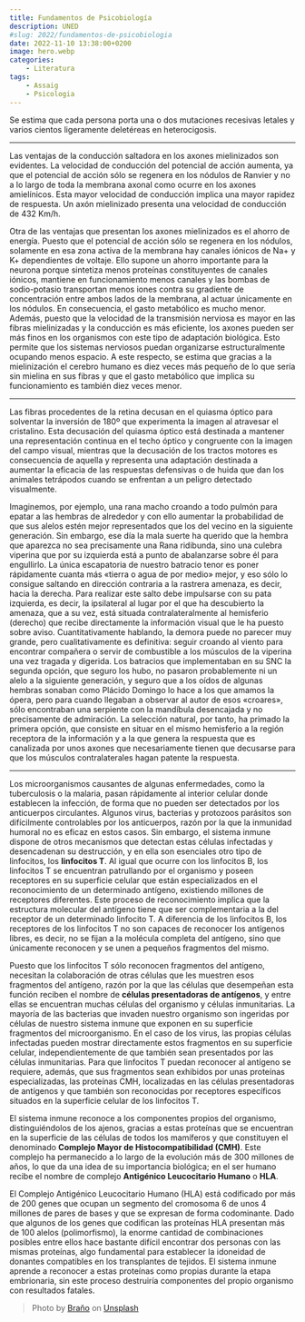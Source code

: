 ```yaml
---
title: Fundamentos de Psicobiología
description: UNED
#slug: 2022/fundamentos-de-psicobiologia
date: 2022-11-10 13:38:00+0200
image: hero.webp
categories: 
    - Literatura
tags:
    - Assaig
    - Psicologia
---
```


Se estima que cada persona porta una o dos mutaciones recesivas letales y varios cientos ligeramente deletéreas en heterocigosis.

---

Las ventajas de la conducción saltadora en los axones mielinizados son evidentes. La velocidad de conducción del potencial de acción aumenta, ya que el potencial de acción sólo se regenera en los nódulos de Ranvier y no a lo largo de toda la membrana axonal como ocurre en los axones amielínicos. Esta mayor velocidad de conducción implica una mayor rapidez de respuesta. Un axón mielinizado presenta una velocidad de conducción de 432 Km/h.

Otra de las ventajas que presentan los axones mielinizados es el ahorro de energía. Puesto que el potencial de acción sólo se regenera en los nódulos, solamente en esa zona activa de la membrana hay canales iónicos de Na+ y K+ dependientes de voltaje. Ello supone un ahorro importante para la neurona porque sintetiza menos proteínas constituyentes de canales iónicos, mantiene en funcionamiento menos canales y las bombas de sodio-potasio transportan menos iones contra su gradiente de concentración entre ambos lados de la membrana, al actuar únicamente en los nódulos. En consecuencia, el gasto metabólico es mucho menor. Además, puesto que la velocidad de la transmisión nerviosa es mayor en las fibras mielinizadas y la conducción es más eficiente, los axones pueden ser más finos en los organismos con este tipo de adaptación biológica. Esto permite que los sistemas nerviosos puedan organizarse estructuralmente ocupando menos espacio. A este respecto, se estima que gracias a la mielinización el cerebro humano es diez veces más pequeño de lo que sería sin mielina en sus fibras y que el gasto metabólico que implica su funcionamiento es también diez veces menor.

---

Las fibras procedentes de la retina decusan en el quiasma óptico para solventar la inversión de 180º que experimenta la imagen al atravesar el cristalino. Esta decusación del quiasma óptico está destinada a mantener una representación continua en el techo óptico y congruente con la imagen del campo visual, mientras que la decusación de los tractos
motores es consecuencia de aquella y representa una adaptación destinada a aumentar la eficacia de las respuestas defensivas o de huida que dan los animales tetrápodos cuando se enfrentan a un peligro detectado visualmente.

Imaginemos, por ejemplo, una rana macho croando a todo pulmón para epatar a las hembras de alrededor y con ello aumentar la probabilidad de que sus alelos estén mejor representados que los del vecino en la siguiente generación. Sin embargo, ese día la mala suerte ha querido que la hembra que aparezca no sea precisamente una Rana ridibunda, sino una culebra viperina que por su izquierda está a punto de abalanzarse sobre él para engullirlo. La única escapatoria de nuestro batracio tenor es poner rápidamente cuanta más «tierra o agua de por medio» mejor, y eso sólo lo consigue saltando en dirección contraria a la rastrera amenaza, es decir, hacia la derecha. Para realizar este salto debe impulsarse con su pata izquierda, es decir, la ipsilateral al lugar por el que ha descubierto la amenaza, que a su vez, está situada contralateralmente al hemisferio (derecho) que recibe directamente la información visual que le ha puesto sobre aviso. Cuantitativamente hablando, la demora puede no parecer muy grande, pero cualitativamente es definitiva: seguir croando al viento para encontrar compañera o servir de combustible a los músculos de la viperina una vez tragada y digerida. Los batracios que implementaban en su SNC la segunda opción, que seguro los hubo, no pasaron probablemente ni un alelo a la siguiente generación, y seguro que a los oídos de algunas hembras sonaban como Plácido Domingo lo hace a los que amamos la ópera, pero para cuando llegaban a observar al autor de esos «croares», sólo encontraban una serpiente con la mandíbula desencajada y no precisamente de admiración. La selección natural, por tanto, ha primado la primera opción, que consiste en situar en el mismo hemisferio a la región receptora de la información y a la que genera la respuesta que es canalizada por unos axones que necesariamente tienen que decusarse para que los músculos contralaterales hagan patente la respuesta.

---

Los microorganismos causantes de algunas enfermedades, como la tuberculosis o la malaria, pasan rápidamente al interior celular donde establecen la infección, de forma que no pueden ser detectados por los anticuerpos circulantes. Algunos virus, bacterias y protozoos parásitos son difícilmente controlables por los anticuerpos, razón por la que la inmunidad humoral no es eficaz en estos casos. Sin embargo, el sistema inmune dispone de otros mecanismos que detectan estas células infectadas y desencadenan su destrucción, y en ella son esenciales otro tipo de linfocitos, los **linfocitos T**. Al igual que ocurre con los linfocitos B, los linfocitos T se encuentran patrullando por el organismo y poseen receptores en su superficie celular que están especializados en el reconocimiento de un determinado antígeno, existiendo millones de receptores diferentes. Este proceso de reconocimiento implica que la estructura molecular del antígeno tiene que ser complementaria a la del receptor de un determinado linfocito T. A diferencia de los linfocitos B, los receptores de los linfocitos T no son capaces de reconocer los antígenos libres, es decir, no se fijan a la molécula completa del antígeno, sino que únicamente reconocen y se unen a pequeños fragmentos del mismo.

Puesto que los linfocitos T sólo reconocen fragmentos del antígeno, necesitan la colaboración de otras células que les muestren esos fragmentos del antígeno, razón por la que las células que desempeñan esta función reciben el nombre de **células presentadoras de antígenos**, y entre ellas se encuentran muchas células del organismo y células inmunitarias. La mayoría de las bacterias que invaden nuestro organismo son ingeridas por células de nuestro sistema inmune que exponen en su superficie fragmentos del microorganismo. En el caso de los virus, las propias células infectadas pueden mostrar directamente estos fragmentos en su superficie celular, independientemente de que también sean presentados por las células inmunitarias. Para que linfocitos T puedan reconocer al antígeno se requiere, además, que sus fragmentos sean exhibidos por unas proteínas especializadas, las proteínas CMH, localizadas en las células presentadoras de antígenos y que también son reconocidas por receptores específicos situados en la superficie celular de los linfocitos T.

El sistema inmune reconoce a los componentes propios del organismo, distinguiéndolos de los ajenos, gracias a estas proteínas que se encuentran en la superficie de las células de todos los mamíferos y que constituyen el denominado **Complejo Mayor de Histocompatibilidad (CMH)**. Este complejo ha permanecido a lo largo de la evolución más de 300 millones de años, lo que da una idea de su importancia biológica; en el ser humano recibe el nombre de complejo **Antigénico Leucocitario Humano** o **HLA**.

El Complejo Antigénico Leucocitario Humano (HLA) está codificado por más de 200 genes que ocupan un segmento del cromosoma 6 de unos 4 millones de pares de bases y que se expresan de forma codominante. Dado que algunos de los genes que codifican las proteínas HLA presentan más de 100 alelos (polimorfismo), la enorme cantidad de combinaciones posibles entre ellos hace bastante difícil encontrar dos personas con las mismas proteínas, algo fundamental para establecer la idoneidad de donantes compatibles en los transplantes de tejidos. El sistema inmune aprende a reconocer a estas proteínas como propias durante la etapa embrionaria, sin este proceso destruiría componentes del propio organismo con resultados fatales.


> Photo by [Braňo](https://unsplash.com/@3dparadise?utm_source=unsplash&utm_medium=referral&utm_content=creditCopyText) on [Unsplash](https://unsplash.com/s/photos/cell?utm_source=unsplash&utm_medium=referral&utm_content=creditCopyText)
  